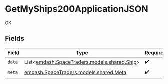 # GetMyShips200ApplicationJSON

OK


## Fields

| Field                                                                       | Type                                                                        | Required                                                                    | Description                                                                 |
| --------------------------------------------------------------------------- | --------------------------------------------------------------------------- | --------------------------------------------------------------------------- | --------------------------------------------------------------------------- |
| `data`                                                                      | List<[emdash.SpaceTraders.models.shared.Ship](../../models/shared/Ship.md)> | :heavy_check_mark:                                                          | N/A                                                                         |
| `meta`                                                                      | [emdash.SpaceTraders.models.shared.Meta](../../models/shared/Meta.md)       | :heavy_check_mark:                                                          | N/A                                                                         |